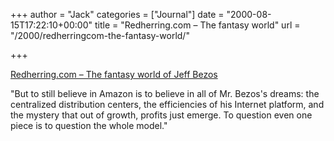 +++
author = "Jack"
categories = ["Journal"]
date = "2000-08-15T17:22:10+00:00"
title = "Redherring.com – The fantasy world"
url = "/2000/redherringcom-the-fantasy-world/"

+++

[Redherring.com &#8211; The fantasy world of Jeff Bezos][1]

"But to still believe in Amazon is to believe in all of Mr. Bezos's dreams: the centralized distribution centers, the efficiencies of his Internet platform, and the mystery that out of growth, profits just emerge. To question even one piece is to question the whole model."

 [1]: http://www.herring.com/mag/issue83/mag-bezos-83.html